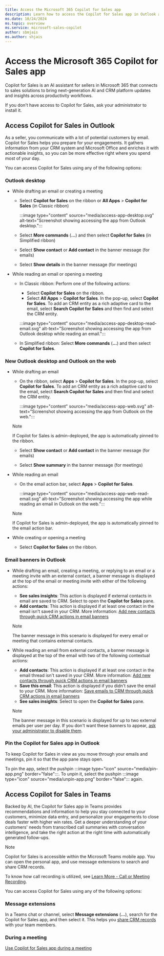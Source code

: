 ```yaml
---
title: Access the Microsoft 365 Copilot for Sales app
description: Learn how to access the Copilot for Sales app in Outlook and Teams.
ms.date: 10/24/2024
ms.topic: overview
ms.service: microsoft-sales-copilot
author: sbmjais
ms.author: shjais
---
```


# Access the Microsoft 365 Copilot for Sales app

Copilot for Sales is an AI assistant for sellers in Microsoft 365 that connects to sales solutions to bring next-generation AI and CRM platform updates and insights across productivity workflows.

If you don't have access to Copilot for Sales, ask your administrator to install it.

## Access Copilot for Sales in Outlook

As a seller, you communicate with a lot of potential customers by email. Copilot for Sales helps you prepare for your engagements. It gathers information from your CRM system and Microsoft Office and enriches it with actionable insights, so you can be more effective right where you spend most of your day.

You can access Copilot for Sales using any of the following options:

### Outlook desktop

- While drafting an email or creating a meeting

    - Select **Copilot for Sales** on the ribbon or **All Apps** > **Copilot for Sales** (in Classic ribbon)

        :::image type="content" source="media/access-app-desktop.svg" alt-text="Screenshot showing accessing the app from Outlook desktop.":::

    - Select **More commands** (**...**) and then select **Copilot for Sales** (in Simplified ribbon)
    
    - Select **Show contact** or **Add contact** in the banner message (for emails)
    
    - Select **Show details** in the banner message (for meetings)

- While reading an email or opening a meeting

    - In Classic ribbon: Perform one of the following actions: 
        - Select **Copilot for Sales** on the ribbon.
        - Select **All Apps** > **Copilot for Sales**. In the pop-up, select **Copilot for Sales**. To add an CRM entity as a rich adaptive card to the email, select **Search Copilot for Sales** and then find and select the CRM entity.

        :::image type="content" source="media/access-app-desktop-read-email.svg" alt-text="Screenshot showing accessing the app from Outlook desktop while reading an email.":::
     
    - In Simplified ribbon: Select **More commands** (**...**) and then select **Copilot for Sales**.

### New Outlook desktop and Outlook on the web

- While drafting an email

    - On the ribbon, select **Apps** > **Copilot for Sales**. In the pop-up, select **Copilot for Sales**. To add an CRM entity as a rich adaptive card to the email, select **Search Copilot for Sales** and then find and select the CRM entity.
    
        :::image type="content" source="media/access-app-web.svg" alt-text="Screenshot showing accessing the app from Outlook on the web.":::
    
    > [!NOTE]
    > If Copilot for Sales is admin-deployed, the app is automatically pinned to the ribbon.  
 
    - Select **Show contact** or **Add contact** in the banner message (for emails)
    
    - Select **Show summary** in the banner message (for meetings)
    
- While reading an email

    - On the email action bar, select **Apps** > **Copilot for Sales**.

        :::image type="content" source="media/access-app-web-read-email.svg" alt-text="Screenshot showing accessing the app while reading an email in Outlook on the web.":::

    > [!NOTE]    
    > If Copilot for Sales is admin-deployed, the app is automatically pinned to the email action bar.

- While creating or opening a meeting

    - Select **Copilot for Sales** on the ribbon.

### Email banners in Outlook

- While drafting an email, creating a meeting, or replying to an email or a meeting invite with an external contact, a banner message is displayed at the top of the email or meeting invite with either of the following actions:
    - **See sales insights**: This action is displayed if external contacts in email are saved to CRM. Select to open the **Copilot for Sales** pane.
    - **Add contacts**: This action is displayed if at least one contact in the email isn't saved in your CRM. More information: [Add new contacts through quick CRM actions in email banners](create-contact-crm-sales-copilot.md#add-new-contacts-through-quick-crm-actions-in-email-banners)
    
    > [!NOTE]
    > The banner message in this scenario is displayed for every email or meeting that contains external contacts.

- While reading an email from external contacts, a banner message is displayed at the top of the email with two of the following contextual actions:
    - **Add contacts**: This action is displayed if at least one contact in the email thread isn't saved in your CRM. More information: [Add new contacts through quick CRM actions in email banners](create-contact-crm-sales-copilot.md#add-new-contacts-through-quick-crm-actions-in-email-banners)
    - **Save this email**: This action is displayed if you didn't save the email to your CRM. More information: [Save emails to CRM through quick CRM actions in email banners](save-outlook-activities-crm.md#save-outlook-activities-through-quick-crm-actions-in-email-banners)
    - **See sales insights**: Select to open the **Copilot for Sales** pane. 

    > [!NOTE]
    > The banner message in this scenario is displayed for up to two external emails per user per day. If you don't want these banners to appear, [ask your administrator to disable them](m365-admin-setting.md).

### Pin the Copilot for Sales app in Outlook

To keep Copilot for Sales in view as you move through your emails and meetings, pin it so that the app pane stays open.

To pin the app, select the pushpin :::image type="icon" source="media/pin-app.png" border="false":::. To unpin it, select the pushpin :::image type="icon" source="media/unpin-app.png" border="false"::: again.

## Access Copilot for Sales in Teams

Backed by AI, the Copilot for Sales app in Teams provides recommendations and information to help you stay connected to your customers, minimize data entry, and personalize your engagements to close deals faster with higher win rates. Get a deeper understanding of your customers' needs from transcribed call summaries with conversation intelligence, and take the right action at the right time with automatically generated follow-ups.

> [!NOTE]
> Copilot for Sales is accessible within the Microsoft Teams mobile app. You can open the personal app, and use message extensions to search and share CRM records.

To know how call recording is utilized, see [Learn More - Call or Meeting Recording](learn-more-call-meeting-recording.md).

You can access Copilot for Sales using any of the following options:

### Message extensions

In a Teams chat or channel, select **Message extensions** (**...**), search for the Copilot for Sales app, and then select it. This helps you [share CRM records](share-crm-record-teams-conversation.md) with your team members.

### During a meeting

[Use Copilot for Sales app during a meeting](use-sales-copilot-app-during-meeting.md)